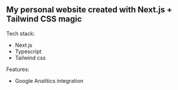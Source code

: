 ## My personal website created with Next.js + Tailwind CSS magic

Tech stack:

- Next.js
- Typescript
- Tailwind css

Features:

- Google Analitics integration
